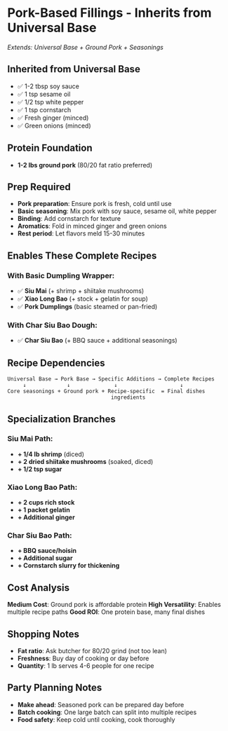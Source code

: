 # Pork-Based Fillings - Inherits from Universal Base

*Extends: Universal Base + Ground Pork + Seasonings*

## Inherited from Universal Base
- ✅ 1-2 tbsp soy sauce
- ✅ 1 tsp sesame oil
- ✅ 1/2 tsp white pepper
- ✅ 1 tsp cornstarch
- ✅ Fresh ginger (minced)
- ✅ Green onions (minced)

## Protein Foundation
- **1-2 lbs ground pork** (80/20 fat ratio preferred)

## Prep Required
- **Pork preparation**: Ensure pork is fresh, cold until use
- **Basic seasoning**: Mix pork with soy sauce, sesame oil, white pepper
- **Binding**: Add cornstarch for texture
- **Aromatics**: Fold in minced ginger and green onions
- **Rest period**: Let flavors meld 15-30 minutes

## Enables These Complete Recipes

### With Basic Dumpling Wrapper:
- ✅ **Siu Mai** (+ shrimp + shiitake mushrooms)
- ✅ **Xiao Long Bao** (+ stock + gelatin for soup)
- ✅ **Pork Dumplings** (basic steamed or pan-fried)

### With Char Siu Bao Dough:
- ✅ **Char Siu Bao** (+ BBQ sauce + additional seasonings)

## Recipe Dependencies
```
Universal Base → Pork Base → Specific Additions → Complete Recipes
     ↓             ↓              ↓                    ↓
Core seasonings + Ground pork + Recipe-specific  = Final dishes
                                 ingredients
```

## Specialization Branches

### Siu Mai Path:
- **+ 1/4 lb shrimp** (diced)
- **+ 2 dried shiitake mushrooms** (soaked, diced)
- **+ 1/2 tsp sugar**

### Xiao Long Bao Path:
- **+ 2 cups rich stock**
- **+ 1 packet gelatin**
- **+ Additional ginger**

### Char Siu Bao Path:
- **+ BBQ sauce/hoisin**
- **+ Additional sugar**
- **+ Cornstarch slurry for thickening**

## Cost Analysis
**Medium Cost**: Ground pork is affordable protein
**High Versatility**: Enables multiple recipe paths
**Good ROI**: One protein base, many final dishes

## Shopping Notes
- **Fat ratio**: Ask butcher for 80/20 grind (not too lean)
- **Freshness**: Buy day of cooking or day before
- **Quantity**: 1 lb serves 4-6 people for one recipe

## Party Planning Notes
- **Make ahead**: Seasoned pork can be prepared day before
- **Batch cooking**: One large batch can split into multiple recipes
- **Food safety**: Keep cold until cooking, cook thoroughly
